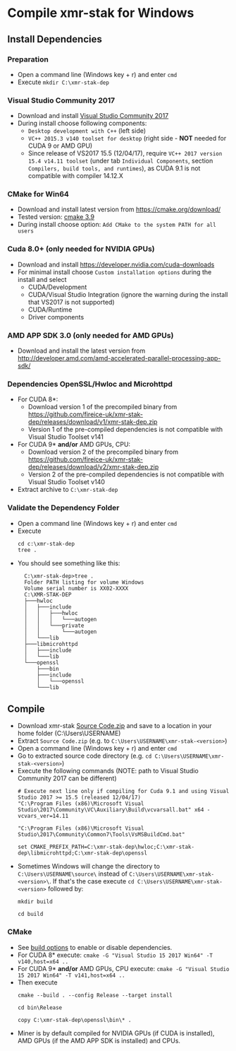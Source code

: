 # Compile **xmr-stak** for Windows

## Install Dependencies

### Preparation

- Open a command line (Windows key + r) and enter `cmd`
- Execute `mkdir C:\xmr-stak-dep`

### Visual Studio Community 2017

- Download and install [Visual Studio Community 2017](https://www.visualstudio.com/downloads/)
- During install choose following components:
  - `Desktop development with C++` (left side)
  - `VC++ 2015.3 v140 toolset for desktop` (right side - **NOT** needed for CUDA 9 or AMD GPU)
  - Since release of VS2017 15.5 (12/04/17), require `VC++ 2017 version 15.4 v14.11 toolset` (under tab `Individual Components`, section `Compilers, build tools, and runtimes`), as CUDA 9.1 is not compatible with compiler 14.12.X

### CMake for Win64

- Download and install latest version from https://cmake.org/download/
- Tested version: [cmake 3.9](https://cmake.org/files/v3.9/cmake-3.9.0-rc3-win64-x64.msi)
- During install choose option: `Add CMake to the system PATH for all users`

### Cuda 8.0+ (only needed for NVIDIA GPUs)

- Download and install https://developer.nvidia.com/cuda-downloads
- For minimal install choose `Custom installation options` during the install and select
    - CUDA/Development
    - CUDA/Visual Studio Integration (ignore the warning during the install that VS2017 is not supported)
    - CUDA/Runtime
    - Driver components

### AMD APP SDK 3.0 (only needed for AMD GPUs)

- Download and install the latest version from http://developer.amd.com/amd-accelerated-parallel-processing-app-sdk/

### Dependencies OpenSSL/Hwloc and Microhttpd
- For CUDA 8*:
  - Download version 1 of the precompiled binary from https://github.com/fireice-uk/xmr-stak-dep/releases/download/v1/xmr-stak-dep.zip
  - Version 1 of the pre-compiled dependencies is not compatible with Visual Studio Toolset v141
- For CUDA 9* **and/or** AMD GPUs, CPU:
  - Download version 2 of the precompiled binary from https://github.com/fireice-uk/xmr-stak-dep/releases/download/v2/xmr-stak-dep.zip
  - Version 2 of the pre-compiled dependencies is not compatible with Visual Studio Toolset v140
- Extract archive to `C:\xmr-stak-dep`

### Validate the Dependency Folder

- Open a command line (Windows key + r) and enter `cmd`
- Execute
   ```
   cd c:\xmr-stak-dep
   tree .
   ```
- You should see something like this:
  ```
    C:\xmr-stak-dep>tree .
    Folder PATH listing for volume Windows
    Volume serial number is XX02-XXXX
    C:\XMR-STAK-DEP
    ├───hwloc
    │   ├───include
    │   │   ├───hwloc
    │   │   │   └───autogen
    │   │   └───private
    │   │       └───autogen
    │   └───lib
    ├───libmicrohttpd
    │   ├───include
    │   └───lib
    └───openssl
        ├───bin
        ├───include
        │   └───openssl
        └───lib
  ```

## Compile

- Download xmr-stak [Source Code.zip](https://github.com/fireice-uk/xmr-stak/releases) and save to a location in your home folder (C:\Users\USERNAME\)
- Extract `Source Code.zip` (e.g. to `C:\Users\USERNAME\xmr-stak-<version>`)
- Open a command line (Windows key + r) and enter `cmd`
- Go to extracted source code directory (e.g. `cd C:\Users\USERNAME\xmr-stak-<version>`)
- Execute the following commands (NOTE: path to Visual Studio Community 2017 can be different)
  ```
  # Execute next line only if compiling for Cuda 9.1 and using Visual Studio 2017 >= 15.5 (released 12/04/17)
  "C:\Program Files (x86)\Microsoft Visual Studio\2017\Community\VC\Auxiliary\Build\vcvarsall.bat" x64 -vcvars_ver=14.11  
  
  "C:\Program Files (x86)\Microsoft Visual Studio\2017\Community\Common7\Tools\VsMSBuildCmd.bat"
  
  set CMAKE_PREFIX_PATH=C:\xmr-stak-dep\hwloc;C:\xmr-stak-dep\libmicrohttpd;C:\xmr-stak-dep\openssl
  ```
- Sometimes Windows will change the directory to `C:\Users\USERNAME\source\` instead of `C:\Users\USERNAME\xmr-stak-<version>\`. If that's the case execute `cd C:\Users\USERNAME\xmr-stak-<version>` followed by:
  ```
  mkdir build
  
  cd build
  ```
### CMake

- See [build options](https://github.com/fireice-uk/xmr-stak/blob/master/doc/compile.md#build-system) to enable or disable dependencies.
- For CUDA 8* execute: `cmake -G "Visual Studio 15 2017 Win64" -T v140,host=x64 ..`
- For CUDA 9* **and/or** AMD GPUs, CPU execute: `cmake -G "Visual Studio 15 2017 Win64" -T v141,host=x64 ..`
- Then execute
  ```
  cmake --build . --config Release --target install
  
  cd bin\Release
  
  copy C:\xmr-stak-dep\openssl\bin\* .
  ```
- Miner is by default compiled for NVIDIA GPUs (if CUDA is installed), AMD GPUs (if the AMD APP SDK is installed) and CPUs.
